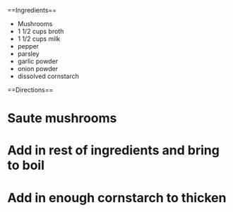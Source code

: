 ==Ingredients==
* Mushrooms
* 1 1/2 cups broth
* 1 1/2 cups milk
* pepper
* parsley
* garlic powder
* onion powder
* dissolved cornstarch

==Directions==
# Saute mushrooms
# Add in rest of ingredients and bring to boil 
# Add in enough cornstarch to thicken